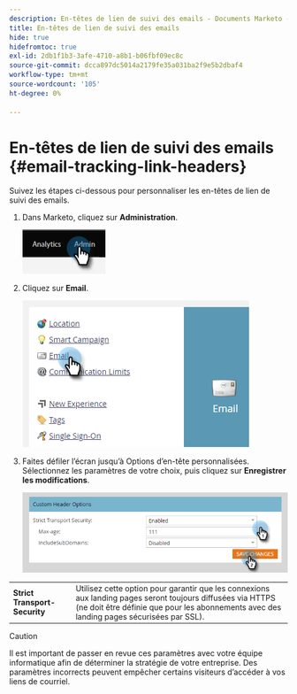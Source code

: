 ```yaml
---
description: En-têtes de lien de suivi des emails - Documents Marketo - Documentation du produit
title: En-têtes de lien de suivi des emails
hide: true
hidefromtoc: true
exl-id: 2db1f1b3-3afe-4710-a8b1-b06fbf09ec8c
source-git-commit: dcca897dc5014a2179fe35a031ba2f9e5b2dbaf4
workflow-type: tm+mt
source-wordcount: '105'
ht-degree: 0%

---
```


# En-têtes de lien de suivi des emails {#email-tracking-link-headers}

Suivez les étapes ci-dessous pour personnaliser les en-têtes de lien de suivi des emails.

1. Dans Marketo, cliquez sur **Administration**.

   ![](assets/email-tracking-link-headers-1.png)

1. Cliquez sur **Email**.

   ![](assets/email-tracking-link-headers-2.png)

1. Faites défiler l’écran jusqu’à Options d’en-tête personnalisées. Sélectionnez les paramètres de votre choix, puis cliquez sur **Enregistrer les modifications**.

   ![](assets/email-tracking-link-headers-3.png)

<table>
 <tr>
  <td><strong>Strict Transport-Security</strong></td>
  <td>Utilisez cette option pour garantir que les connexions aux landing pages seront toujours diffusées via HTTPS (ne doit être définie que pour les abonnements avec des landing pages sécurisées par SSL).</td>
 </tr>
</table>

>[!CAUTION]
>
>Il est important de passer en revue ces paramètres avec votre équipe informatique afin de déterminer la stratégie de votre entreprise. Des paramètres incorrects peuvent empêcher certains visiteurs d’accéder à vos liens de courriel.
